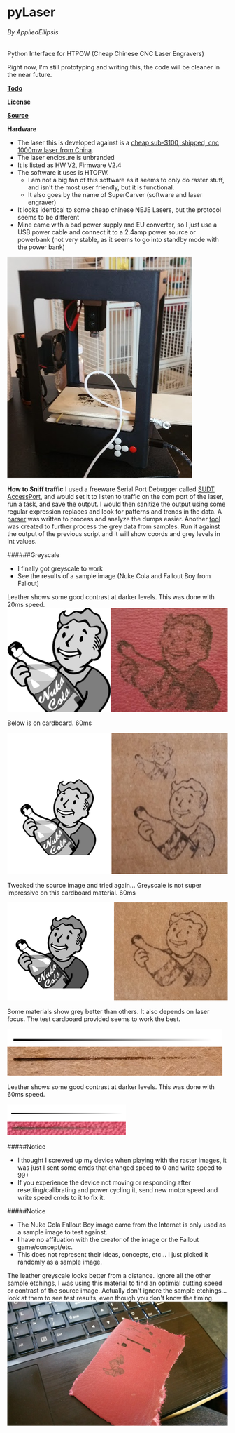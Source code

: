 # pyLaser
###### By AppliedEllipsis
Python Interface for  HTPOW (Cheap Chinese CNC Laser Engravers)

Right now, I'm still prototyping and writing this, the code will be cleaner in the near future.

**[Todo](https://github.com/AppliedEllipsis/pyLaser/blob/master/Todo.md)**

**[License](https://github.com/AppliedEllipsis/pyLaser/blob/master/LICENSE.txt)**

**[Source](https://github.com/AppliedEllipsis/pyLaser/blob/master/pyLaser.py)**

**Hardware**
* The laser this is developed against is a [cheap sub-$100, shipped, cnc 1000mw laser from China](https://www.wish.com/c/5852c8be0124c76a0a276aec).
* The laser enclosure is unbranded
* It is listed as HW V2, Firmware V2.4
* The software it uses is HTOPW.
  * I am not a big fan of this software as it seems to only do raster stuff, and isn't the most user friendly, but it is functional.
  * It also goes by the name of SuperCarver (software and laser engraver)
* It looks identical to some cheap chinese NEJE Lasers, but the protocol seems to be different
* Mine came with a bad power supply and EU converter, so I just use a USB power cable and connect it to a 2.4amp power source or powerbank (not very stable, as it seems to go into standby mode with the power bank)

![Image of Cheap Chinese Laser](images/laser_cutter.jpg)

**How to Sniff traffic**
I used a freeware Serial Port Debugger called [SUDT AccessPort](http://www.sudt.com/en/ap/index.html), and would set it to listen to traffic on the com port of the laser, run a task, and save the output.  I would then sanitize the output using some regular expression replaces and look for patterns and trends in the data. A [parser](https://github.com/AppliedEllipsis/pyLaser/blob/master/parseAccessPort.py) was written to process and analyze the dumps easier.  Another [tool](https://github.com/AppliedEllipsis/pyLaser/blob/master/parseGrey2.py) was created to further process the grey data from samples. Run it against the output of the previous script and it will show coords and grey levels in int values.

######Greyscale
* I finally got greyscale to work
* See the results of a sample image (Nuke Cola and Fallout Boy from Fallout)


Leather shows some good contrast at darker levels.  This was done with 20ms speed.
![Image of greyscale result on Leater at 20ms... Nuke Cola and Fallout Boy from Fallout](images/test-nukecola_leather_20ms_results.png)

Below is on cardboard. 60ms

![Image of greyscale result on cardboard... Nuke Cola and Fallout Boy from Fallout](images/test-nukecola_results.png)

Tweaked the source image and tried again... Greyscale is not super impressive on this cardboard material. 60ms

![Tweaked Image of greyscale result on cardboard... Nuke Cola and Fallout Boy from Fallout](images/test-nukecola3_results.png)

Some materials show grey better than others. It also depends on laser focus.  The test cardboard provided seems to work the best.

![Gradient of source and laser](images/test-gradient2-results.png)

Leather shows some good contrast at darker levels.  This was done with 60ms speed.

![Gradient of source and laser on leather 60ms](images/gradient_2px_256_result60ms.png)

#####Notice
* I thought I screwed up my device when playing with the raster images, it was just I sent some cmds that changed speed to 0 and write speed to 99+
 * If you experience the device not moving or responding after resetting/calibrating and power cycling it, send new motor speed and write speed cmds to it to fix it.


#####Notice
* The Nuke Cola Fallout Boy image came from the Internet is only used as a sample image to test against.  
* I have no affiluation with the creator of the image or the Fallout game/concept/etc.
* This does not represent their ideas, concepts, etc... I just picked it randomly as a sample image.


The leather greyscale looks better from a distance.  Ignore all the other sample etchings, I was using this material to find an optimial cutting speed or contrast of the source image.
Actually don't ignore the sample etchings... look at them to see test results, even though you don't know the timing.
![Image of greyscale result on Leater at 20ms... Nuke Cola and Fallout Boy from Fallout from a distance](images/output_fallout_distance.jpg)